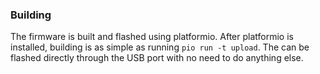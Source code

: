 ### Building
The firmware is built and flashed using platformio. After platformio is installed, building is as simple as running `pio run -t upload`. The can be flashed directly through the USB port with no need to do anything else.